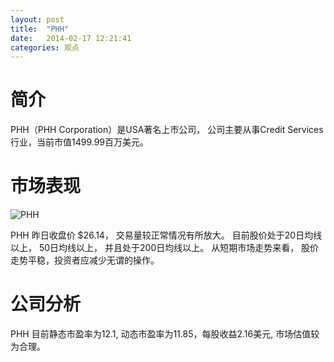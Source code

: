 ```yaml
---
layout: post
title:  "PHH"
date:   2014-02-17 12:21:41
categories: 观点
---
```


# 简介
PHH（PHH Corporation）是USA著名上市公司，
公司主要从事Credit Services行业，当前市值1499.99百万美元。

# 市场表现

![PHH](http://finviz.com/chart.ashx?t=PHH&ty=c&ta=1&p=d&s=l)

PHH 昨日收盘价 $26.14，
交易量较正常情况有所放大。
目前股价处于20日均线以上，
50日均线以上，
并且处于200日均线以上。
从短期市场走势来看，
股价走势平稳，投资者应减少无谓的操作。

# 公司分析
PHH 目前静态市盈率为12.1, 动态市盈率为11.85，每股收益2.16美元,
市场估值较为合理。
